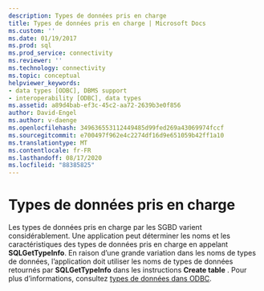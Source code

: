 ```yaml
---
description: Types de données pris en charge
title: Types de données pris en charge | Microsoft Docs
ms.custom: ''
ms.date: 01/19/2017
ms.prod: sql
ms.prod_service: connectivity
ms.reviewer: ''
ms.technology: connectivity
ms.topic: conceptual
helpviewer_keywords:
- data types [ODBC], DBMS support
- interoperability [ODBC], data types
ms.assetid: a89d4bab-ef3c-45c2-aa72-2639b3e0f856
author: David-Engel
ms.author: v-daenge
ms.openlocfilehash: 349636553112449485d99fed269a43069974fccf
ms.sourcegitcommit: e700497f962e4c2274df16d9e651059b42ff1a10
ms.translationtype: MT
ms.contentlocale: fr-FR
ms.lasthandoff: 08/17/2020
ms.locfileid: "88385825"
---
```

# <a name="supported-data-types"></a>Types de données pris en charge
Les types de données pris en charge par les SGBD varient considérablement. Une application peut déterminer les noms et les caractéristiques des types de données pris en charge en appelant **SQLGetTypeInfo**. En raison d’une grande variation dans les noms de types de données, l’application doit utiliser les noms de types de données retournés par **SQLGetTypeInfo** dans les instructions **Create table** . Pour plus d’informations, consultez [types de données dans ODBC](../../../odbc/reference/develop-app/data-types-in-odbc.md).
